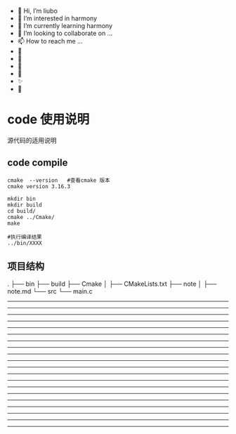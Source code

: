 * 👋 Hi, I’m liubo
* 👀 I’m interested in harmony
* 🌱 I’m currently learning harmony
* 💞️ I’m looking to collaborate on ...
* 📫 How to reach me ...
* 📇
* 🎃
* 🍺
* 🍥
* ✨
* 🍰

# code 使用说明

源代码的适用说明



## code compile 

```shell
cmake  --version   #查看cmake 版本
cmake version 3.16.3

mkdir bin
mkdir build
cd build/
cmake ../Cmake/
make

#执行编译结果
../bin/XXXX
```




## 项目结构

.
├── bin
├── build
├── Cmake
│   ├── CMakeLists.txt
├── note
│   ├── note.md
└── src
    └── main.c



---

---

---

---

---

---

---

---

---

---

---

---

---

---

---

---

---

---

---

---
